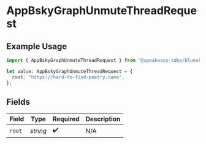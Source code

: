 # AppBskyGraphUnmuteThreadRequest

## Example Usage

```typescript
import { AppBskyGraphUnmuteThreadRequest } from "@speakeasy-sdks/bluesky/models/operations";

let value: AppBskyGraphUnmuteThreadRequest = {
  root: "https://hard-to-find-poetry.name",
};
```

## Fields

| Field              | Type               | Required           | Description        |
| ------------------ | ------------------ | ------------------ | ------------------ |
| `root`             | *string*           | :heavy_check_mark: | N/A                |